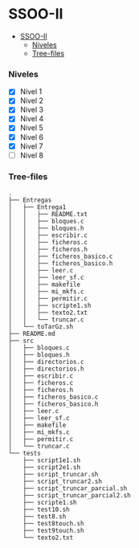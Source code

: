 # SSOO-II

- [SSOO-II](#ssoo-ii)
    - [Niveles](#niveles)
    - [Tree-files](#tree-files)

### Niveles

- [x] Nivel 1
- [x] Nivel 2
- [x] Nivel 3
- [x] Nivel 4
- [x] Nivel 5
- [x] Nivel 6
- [x] Nivel 7
- [ ] Nivel 8

### Tree-files

```
.
├── Entregas
│   ├── Entrega1
│   │   ├── README.txt
│   │   ├── bloques.c
│   │   ├── bloques.h
│   │   ├── escribir.c
│   │   ├── ficheros.c
│   │   ├── ficheros.h
│   │   ├── ficheros_basico.c
│   │   ├── ficheros_basico.h
│   │   ├── leer.c
│   │   ├── leer_sf.c
│   │   ├── makefile
│   │   ├── mi_mkfs.c
│   │   ├── permitir.c
│   │   ├── scripte1.sh
│   │   ├── texto2.txt
│   │   └── truncar.c
│   └── toTarGz.sh
├── README.md
├── src
│   ├── bloques.c
│   ├── bloques.h
│   ├── directorios.c
│   ├── directorios.h
│   ├── escribir.c
│   ├── ficheros.c
│   ├── ficheros.h
│   ├── ficheros_basico.c
│   ├── ficheros_basico.h
│   ├── leer.c
│   ├── leer_sf.c
│   ├── makefile
│   ├── mi_mkfs.c
│   ├── permitir.c
│   └── truncar.c
└── tests
    ├── script1e1.sh
    ├── script2e1.sh
    ├── script_truncar.sh
    ├── script_truncar2.sh
    ├── script_truncar_parcial.sh
    ├── script_truncar_parcial2.sh
    ├── scripte1.sh
    ├── test10.sh
    ├── test8.sh
    ├── test8touch.sh
    ├── test9touch.sh
    └── texto2.txt
```
